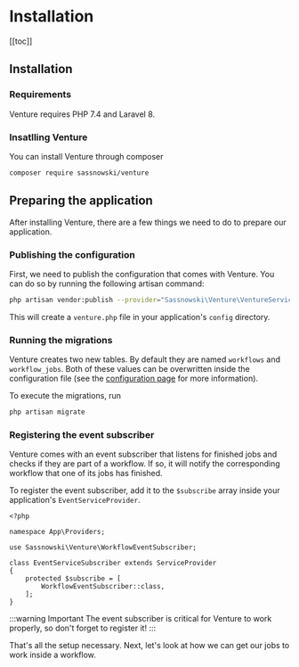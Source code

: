 # Installation

[[toc]]

## Installation

### Requirements

Venture requires PHP 7.4 and Laravel 8.

### Insatlling Venture

You can install Venture through composer

```bash
composer require sassnowski/venture
```

## Preparing the application

After installing Venture, there are a few things we need to do to prepare our application.

### Publishing the configuration

First, we need to publish the configuration that comes with Venture. You can do so by running the following artisan command:

```bash
php artisan vendor:publish --provider="Sassnowski\Venture\VentureServiceProvider"
```

This will create a `venture.php` file in your application's `config` directory.

### Running the migrations

Venture creates two new tables. By default they are named `workflows` and `workflow_jobs`. Both of these values can be overwritten inside the configuration file (see the [configuration page](/configuration/table-names) for more information).

To execute the migrations, run

```bash
php artisan migrate
```

### Registering the event subscriber

Venture comes with an event subscriber that listens for finished jobs and checks if they are part of a workflow. If so, it will notify the corresponding workflow that one of its jobs has finished.

To register the event subscriber, add it to the `$subscribe` array inside your application's `EventServiceProvider`.

```php{10}
<?php

namespace App\Providers;

use Sassnowski\Venture\WorkflowEventSubscriber;

class EventServiceSubscriber extends ServiceProvider
{
    protected $subscribe = [
        WorkflowEventSubscriber::class,
    ];
}
```

:::warning Important
The event subscriber is critical for Venture to work properly, so don't forget to register it!
:::

That's all the setup necessary. Next, let's look at how we can get our jobs to work inside a workflow.
